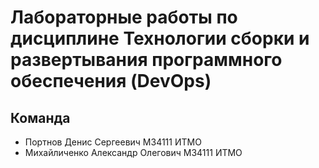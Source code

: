 # Лабораторные работы по дисциплине Технологии сборки и развертывания программного обеспечения (DevOps)

## Команда

- Портнов Денис Сергеевич M34111 ИТМО
- Михайличенко Александр Олегович M34111 ИТМО
